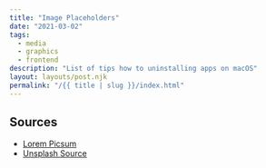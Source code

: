 ```yaml
---
title: "Image Placeholders"
date: "2021-03-02"
tags:
  - media
  - graphics
  - frontend
description: "List of tips how to uninstalling apps on macOS"
layout: layouts/post.njk
permalink: "/{{ title | slug }}/index.html"
---
```


## Sources

- [Lorem Picsum](https://picsum.photos)
- [Unsplash Source](https://source.unsplash.com)
